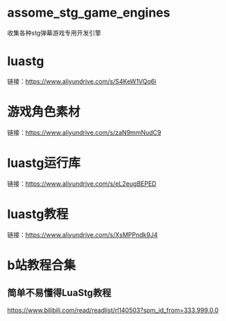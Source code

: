# assome_stg_game_engines
收集各种stg弹幕游戏专用开发引擎
# luastg
链接：https://www.aliyundrive.com/s/S4KeW1VQq6i
# 游戏角色素材
链接：https://www.aliyundrive.com/s/zaN9mmNudC9
# luastg运行库
链接：https://www.aliyundrive.com/s/eL2eugBEPED
# luastg教程
链接：https://www.aliyundrive.com/s/XsMPPndk9J4
# b站教程合集 
## 简单不易懂得LuaStg教程
https://www.bilibili.com/read/readlist/rl140503?spm_id_from=333.999.0.0
